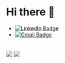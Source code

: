 # Hi there 👋

<!--
Here are some ideas to get you started:

- 🔭 I’m currently working on ...
- 🌱 I’m currently learning ...
- 👯 I’m looking to collaborate on ...
- 🤔 I’m looking for help with ...
- 💬 Ask me about ...
- 📫 How to reach me: ...
- 😄 Pronouns: ...
- ⚡ Fun fact: ...
-->

- [![LinkedIn Badge](https://img.shields.io/badge/-Tayrone%20Batista-blue?style=flat-square&logo=Linkedin&logoColor=white&link=https://www.linkedin.com/in/tayrone-batista-3b7239169/)](https://www.linkedin.com/in/tayrone-batista-3b7239169/)
- [![Gmail Badge](https://img.shields.io/badge/-tayrone.contatogmail.com-c14438?style=flat-square&logo=Gmail&logoColor=white&link=mailto:tayrone.contatogmail.com)](mailto:tayrone.contatogmail.com)


## <img align="center" src="https://github-readme-stats.vercel.app/api?username=CoderTayrone&count_private=true&show_icons=true&theme=radical" />  <img align="center" src="https://github-readme-stats.vercel.app/api/top-langs/?username=CoderTayrone&theme=tokyonight&layout=default" />

<!--
**CoderTayrone/CoderTayrone** is a ✨ _special_ ✨ repository because its `README.md` (this file) appears on your GitHub profile.



